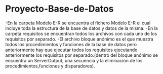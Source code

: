 # Proyecto-Base-de-Datos
-En la carpeta Modelo E-R se encuentra el fichero Modelo E-R el cual incluye toda la estructura de la base de datos y datos de la misma.
-En la carpeta requisitos se encuentran todos los archivos con cada uno de los requisitos por separado.
-El archivo bloque anónimo es el que muestra todos los procedimientos y funciones de la base de datos pero anteriormente hay que ejecutar todos los requisitos ejecutando anteriormente los requisitos por separado.(dentro del bloque anónimo se encuentra un ServerOutput, una secuencia y la eliminación de los procedimientos,funciones y disparadores).
